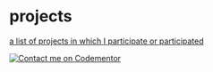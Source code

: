 # projects
[a list of projects in which I participate or participated](https://ghitab.github.io/projects/)

[![Contact me on Codementor](https://www.codementor.io/m-badges/ghitab/find-me-on-cm-b.svg)](https://www.codementor.io/@ghitab?refer=badge)
